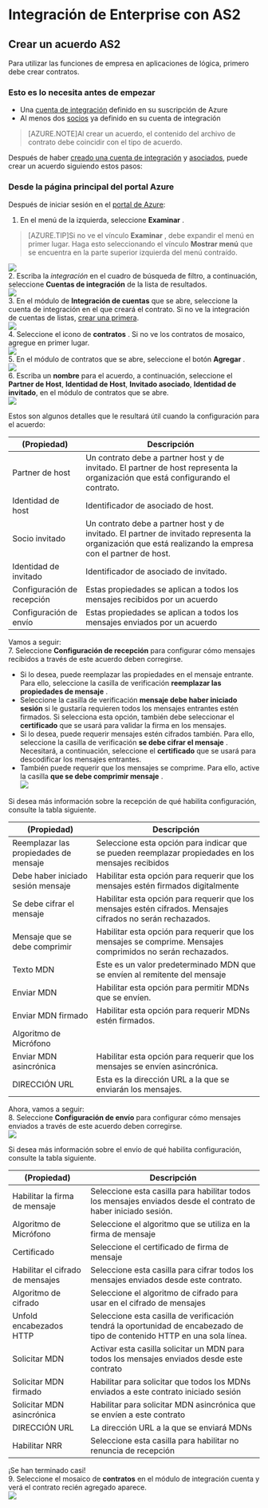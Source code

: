 <properties 
    pageTitle="Aprenda a crear un acuerdo AS2 para el paquete de integración de Enterprise" 
    description="Aprenda a crear un acuerdo AS2 para el paquete de integración de empresa | Servicio de aplicaciones de Microsoft Azure" 
    services="logic-apps" 
    documentationCenter=".net,nodejs,java"
    authors="msftman" 
    manager="erikre" 
    editor="cgronlun"/>

<tags 
    ms.service="logic-apps" 
    ms.workload="integration" 
    ms.tgt_pltfrm="na" 
    ms.devlang="na" 
    ms.topic="article" 
    ms.date="06/29/2016" 
    ms.author="deonhe"/>

# <a name="enterprise-integration-with-as2"></a>Integración de Enterprise con AS2

## <a name="create-an-as2-agreement"></a>Crear un acuerdo AS2
Para utilizar las funciones de empresa en aplicaciones de lógica, primero debe crear contratos. 

### <a name="heres-what-you-need-before-you-get-started"></a>Esto es lo necesita antes de empezar
- Una [cuenta de integración](./app-service-logic-enterprise-integration-accounts.md) definido en su suscripción de Azure  
- Al menos dos [socios](./app-service-logic-enterprise-integration-partners.md) ya definido en su cuenta de integración  

>[AZURE.NOTE]Al crear un acuerdo, el contenido del archivo de contrato debe coincidir con el tipo de acuerdo.    


Después de haber [creado una cuenta de integración](./app-service-logic-enterprise-integration-accounts.md) y [asociados](./app-service-logic-enterprise-integration-partners.md), puede crear un acuerdo siguiendo estos pasos:  

### <a name="from-the-azure-portal-home-page"></a>Desde la página principal del portal Azure

Después de iniciar sesión en el [portal de Azure](http://portal.azure.com "Azure portal"):  
1. En el menú de la izquierda, seleccione **Examinar** .  

>[AZURE.TIP]Si no ve el vínculo **Examinar** , debe expandir el menú en primer lugar. Haga esto seleccionando el vínculo **Mostrar menú** que se encuentra en la parte superior izquierda del menú contraído.  

![](./media/app-service-logic-enterprise-integration-overview/overview-1.png)    
2. Escriba la *integración* en el cuadro de búsqueda de filtro, a continuación, seleccione **Cuentas de integración** de la lista de resultados.       
 ![](./media/app-service-logic-enterprise-integration-overview/overview-2.png)  
3. En el módulo de **Integración de cuentas** que se abre, seleccione la cuenta de integración en el que creará el contrato. Si no ve la integración de cuentas de listas, [crear una primera](./app-service-logic-enterprise-integration-accounts.md "All about integration accounts").  
![](./media/app-service-logic-enterprise-integration-overview/overview-3.png)  
4.  Seleccione el icono de **contratos** . Si no ve los contratos de mosaico, agregue en primer lugar.   
![](./media/app-service-logic-enterprise-integration-agreements/agreement-1.png)   
5. En el módulo de contratos que se abre, seleccione el botón **Agregar** .  
![](./media/app-service-logic-enterprise-integration-agreements/agreement-2.png)  
6. Escriba un **nombre** para el acuerdo, a continuación, seleccione el **Partner de Host**, **Identidad de Host**, **Invitado asociado**, **Identidad de invitado**, en el módulo de contratos que se abre.  
![](./media/app-service-logic-enterprise-integration-agreements/agreement-3.png)  

Estos son algunos detalles que le resultará útil cuando la configuración para el acuerdo: 
  
|(Propiedad)|Descripción|
|----|----|
|Partner de host|Un contrato debe a partner host y de invitado. El partner de host representa la organización que está configurando el contrato.|
|Identidad de host|Identificador de asociado de host. |
|Socio invitado|Un contrato debe a partner host y de invitado. El partner de invitado representa la organización que está realizando la empresa con el partner de host.|
|Identidad de invitado|Identificador de asociado de invitado.|
|Configuración de recepción|Estas propiedades se aplican a todos los mensajes recibidos por un acuerdo|
|Configuración de envío|Estas propiedades se aplican a todos los mensajes enviados por un acuerdo|  
Vamos a seguir:  
7. Seleccione **Configuración de recepción** para configurar cómo mensajes recibidos a través de este acuerdo deben corregirse.  
 
 - Si lo desea, puede reemplazar las propiedades en el mensaje entrante. Para ello, seleccione la casilla de verificación **reemplazar las propiedades de mensaje** .
  - Seleccione la casilla de verificación **mensaje debe haber iniciado sesión** si le gustaría requieren todos los mensajes entrantes estén firmados. Si selecciona esta opción, también debe seleccionar el **certificado** que se usará para validar la firma en los mensajes.
  - Si lo desea, puede requerir mensajes estén cifrados también. Para ello, seleccione la casilla de verificación **se debe cifrar el mensaje** . Necesitará, a continuación, seleccione el **certificado** que se usará para descodificar los mensajes entrantes.
  - También puede requerir que los mensajes se comprime. Para ello, active la casilla **que se debe comprimir mensaje** .  
![](./media/app-service-logic-enterprise-integration-agreements/agreement-4.png)  

Si desea más información sobre la recepción de qué habilita configuración, consulte la tabla siguiente.  

|(Propiedad)|Descripción|
|----|----|
|Reemplazar las propiedades de mensaje|Seleccione esta opción para indicar que se pueden reemplazar propiedades en los mensajes recibidos |
|Debe haber iniciado sesión mensaje|Habilitar esta opción para requerir que los mensajes estén firmados digitalmente|
|Se debe cifrar el mensaje|Habilitar esta opción para requerir que los mensajes estén cifrados. Mensajes cifrados no serán rechazados.|
|Mensaje que se debe comprimir|Habilitar esta opción para requerir que los mensajes se comprime. Mensajes comprimidos no serán rechazados.|
|Texto MDN|Este es un valor predeterminado MDN que se envíen al remitente del mensaje|
|Enviar MDN|Habilitar esta opción para permitir MDNs que se envíen.|
|Enviar MDN firmado|Habilitar esta opción para requerir MDNs estén firmados.|
|Algoritmo de Micrófono||
|Enviar MDN asincrónica|Habilitar esta opción para requerir que los mensajes se envíen asincrónica.|
|DIRECCIÓN URL|Esta es la dirección URL a la que se enviarán los mensajes.|
Ahora, vamos a seguir:  
8. Seleccione **Configuración de envío** para configurar cómo mensajes enviados a través de este acuerdo deben corregirse.  
![](./media/app-service-logic-enterprise-integration-agreements/agreement-5.png)  

Si desea más información sobre el envío de qué habilita configuración, consulte la tabla siguiente.  

|(Propiedad)|Descripción|
|----|----|
|Habilitar la firma de mensaje|Seleccione esta casilla para habilitar todos los mensajes enviados desde el contrato de haber iniciado sesión.|
|Algoritmo de Micrófono|Seleccione el algoritmo que se utiliza en la firma de mensaje|
|Certificado|Seleccione el certificado de firma de mensaje|
|Habilitar el cifrado de mensajes|Seleccione esta casilla para cifrar todos los mensajes enviados desde este contrato.|
|Algoritmo de cifrado|Seleccione el algoritmo de cifrado para usar en el cifrado de mensajes|
|Unfold encabezados HTTP|Seleccione esta casilla de verificación tendrá la oportunidad de encabezado de tipo de contenido HTTP en una sola línea.|
|Solicitar MDN|Activar esta casilla solicitar un MDN para todos los mensajes enviados desde este contrato|
|Solicitar MDN firmado|Habilitar para solicitar que todos los MDNs enviados a este contrato iniciado sesión|
|Solicitar MDN asincrónica|Habilitar para solicitar MDN asincrónica que se envíen a este contrato|
|DIRECCIÓN URL|La dirección URL a la que se enviará MDNs|
|Habilitar NRR|Seleccione esta casilla para habilitar no renuncia de recepción|
¡Se han terminado casi!  
9. Seleccione el mosaico de **contratos** en el módulo de integración cuenta y verá el contrato recién agregado aparece.  
![](./media/app-service-logic-enterprise-integration-agreements/agreement-6.png)


